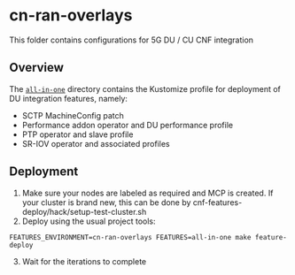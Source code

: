 # cn-ran-overlays

This folder contains configurations for 5G DU / CU
CNF integration

## Overview

The [`all-in-one`](all-in-one) directory contains the Kustomize profile for deployment of DU integration features, namely:
- SCTP MachineConfig patch
- Performance addon operator and DU performance profile
- PTP operator and slave profile
- SR-IOV operator and associated profiles

## Deployment

1. Make sure your nodes are labeled as required and MCP is created. If your cluster is brand new, this can be done by cnf-features-deploy/hack/setup-test-cluster.sh
2. Deploy using the usual project tools:
  
  `FEATURES_ENVIRONMENT=cn-ran-overlays FEATURES=all-in-one make feature-deploy`

3. Wait for the iterations to complete
